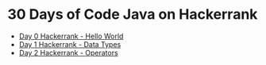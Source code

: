 # 30 Days of Code Java on Hackerrank

* [Day 0 Hackerrank - Hello World](https://www.hackerrank.com/contests/30-days-of-code/challenges/day-0-print-hello-world/)
* [Day 1 Hackerrank - Data Types](https://www.hackerrank.com/challenges/30-data-types)
* [Day 2 Hackerrank - Operators](https://www.hackerrank.com/challenges/30-operators)

